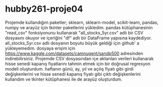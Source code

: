 # hubby261-proje04
Projemde kullandığım paketler; sklearn, sklearn-model, scikit-learn, pandas, numpy ve arayüz için tkinter paketlerini yükledim.
pandas kütüphanesinin "read_csv" fonksiyonunu kullanarak "all_stocks_5yr.csv" adlı bir CSV dosyasını okuyor ve içeriğini "df" adlı bir DataFrame yapısına kaydediyor. 
all_stocks_5yr.csv adlı dosyanın boyutu büyük geldiği için github' a yükleyemedim. dosyaya erişim için https://www.kaggle.com/datasets/camnugent/sandp500 adresinden indirebilirsiniz.
Projemde CSV dosyasından içe aktarılan verileri kullanarak hisse senedi kapanış fiyatlarını tahmin etmek için bir doğrusal regresyon modeli oluşturdum.
haftanın günü, ay, yıl ve açılış fiyatı gibi girdi değişkenlerini ve hisse senedi kapanış fiyatı gibi çıktı değişkenlerini kullandım ve tkinter kütüphanesi ile de arayüz oluşturdum.

